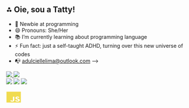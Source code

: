 ## ⁂ Oie, sou a Tatty!

- 🌱 Newbie at programming 
- 😄 Pronouns: She/Her
- 📚 I’m currently learning about programming language
- ⚡ Fun fact: just a self-taught ADHD, turning over this new universe of codes
- 📭 adulciellelima@outlook.com
-->
 <div>
  <a href="https://github.com/tattylima">
  <img height="180em" src="https://github-readme-stats.vercel.app/api?username=TattyLima&show_icons=true&theme=dark&include_all_commits=true&count_private=true"/>
  <img height="180em" src="https://github-readme-stats.vercel.app/api/top-langs/?username=TattyLima&layout=compact&langs_count=7&theme=dark"/>
</div>

<div> 
<a href="https://instagram.com/tattylima9" target="_blank"><img src="https://img.shields.io/badge/-Instagram-%23E4405F?style=for-the-badge&logo=instagram&logoColor=white" target="_blank"></a>
 	<a href="https://www.twitch.tv/tattylima9" target="_blank"><img src="https://img.shields.io/badge/Twitch-9146FF?style=for-the-badge&logo=twitch&logoColor=white" target="_blank"></a>
  <a href="https://www.linkedin.com/in/tattylima/" target="_blank"><img src="https://img.shields.io/badge/-LinkedIn-%230077B5?style=for-the-badge&logo=linkedin&logoColor=white" target="_blank"></a> 
  
<div style="display: inline_block"><br>
  <img align="center" alt="Rafa-Js" height="30" width="40" src="https://raw.githubusercontent.com/devicons/devicon/master/icons/javascript/javascript-plain.svg">
  </div>
